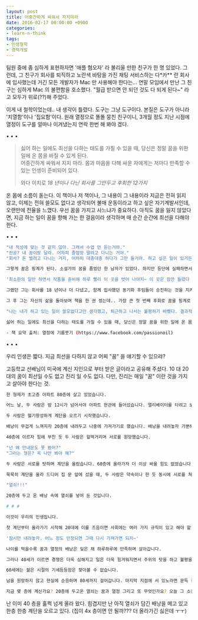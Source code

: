 ```yaml
---
layout: post
title: 어중간하게 싸워서 지지마라
date: 2016-02-17 00:00:00 +0900
categories:
- learn-n-think
tags:
- 인생철학
- 경력개발
---
```

팀원 중에 좀 심하게 표현하자면 '애플 혐오자' 라 불리울 만한 친구가 한 명 있었다. 그런데, 그 친구가 회사를 퇴직하고 노란색 바탕을 가진 채팅 서비스하는 다\*카\*\* 란 회사에 입사했는데 거긴 모든 개발자가 Mac 만 사용해야 한다는... 연말 모임에서 만난 그 친구는 심하게 Mac 의 불편함을 호소했다. "월급 받으면 안 되던 것도 다 되게 된다~" 라고 모두가 위로(??)해 주었다.

이게 내 철학이었는데.. 내 생각이 틀렸다. 도구는 그냥 도구이다. 본질은 도구가 아니라 '치열함'이나 '집요함'이다. 원래 열정으로 똘똘 뭉친 친구이니, 3개월 정도 지난 시점에 열정이 도구를 얼마나 이겨냈는지 연락 한번 해 봐야 겠다.

<div class="spacer">• • •</div>

> 싫어 하는 일에도 최선을 다하는 태도를 가질 수 있을 때, 당신은 정말 꿈을 위한 일에 온 몸을 바칠 수 있게 된다.  
> 어중간하게 싸워서 지지 마라. 몸과 마음을 다해 싸운 자에게는 저마다 만족할 수 있는 인생이 준비되어 있다. <footer>와다 이치로 <cite>18 년이나 다닌 회사를 그만두고 후회한 12가지</cite></footer>

온 몸에 소름이 돋는다. 이 책이나 저 책이나, 그 내용이 그 내용이라 지금은 전혀 읽지 않고, 이제는 전혀 쓸모도 없다고 생각되어 불매 운동이라고 하고 싶은 자기계발서인데, 오랜만에 전율을 느꼈다. 우선 꿈을 가지고 사느냐가 중요하다. 아직도 꿈을 잃지 않았다면, 지금 하는 일이 꿈을 향해 가는 한 걸음이라 생각하며 매 순간 순간에 최선을 다해야 한다.

<!--more-->

<div class="spacer">• • •</div>

```bash
"내 적성에 맞는 것 같지 않아. 그래서 수업 안 듣는거야."
"전공? 내 꿈이랑 달라. 어차피 졸업장 딸려고 다니는 거야."
"회사? 돈 벌려고 다니는 거지, 어차피 대충대충 하다가 그만 둘거야. 하고 싶은 일이 있거든~"

그렇게 꿈은 핑계가 된다. 소설가의 꿈을 품었던 한 남자가 있었다. 하지만 등단에 실패하면서 그는 생계를 위해 취직을 하며, 마음 속으로 결심했다.

'최소한의 일만 하면서 작품을 준비해 하루 빨리 이 곳을 벗어 나야지~ 이 곳은 잠깐 들렀다 가는 곳일 뿐이야.'

그랬던 그는 회사를 18 년이나 더 다녔고, 함께 입사했던 동기화 후임들이 승진하는 것을 지켜보여... 희망 퇴직했다.

그 후 그는 자신의 삶을 돌아보며 책을 한 권 썼는데.. 가장 큰 첫 번째 후회로 꿈을 핑계로 전력 질주 하지 못한 점을 꼽았다.

"나는 내가 하고 있는 일이 쓸모없다고만 생각했고, 퇴근하고 나서는 불평하기 바빴다. 결과적으로 어느 것도 얻지 못했다. 꿈이 있기 때문에 지금 하고 있는 일에 최선을 다하지 않는다는 것은 꿈을 팔아 핑계를 대는 일이었다."

싫어 허는 일에도 최선을 다하는 태도를 가질 수 있을 때, 당신은 정말 꿈을 위한 일에 온 몸을 바칠 수있게 된다. 어중간하게 싸워서 지지마라. 몸과 마음을 다해 싸운 자에게는 저마다 만족할 수 있 인생이 준비되어 있다. 건투를 빈다~

- 책 요약 출처: 열정에 기름붓기 (https://www.facebook.com/passionoil)
```

<div class="spacer">• • •</div>

우리 인생은 짧다. 지금 최선을 다하지 않고 어찌 "꿈" 을 얘기할 수 있으랴?

고등학교 선배님이 미국에 계신 지인으로 부터 받은 글이라고 공유해 주셨다. 10 대 20 대의 꿈이 최선일 수도 없고 진리 일 수도 없다. 다만, 진리는 매일 "꿈" 이란 것을 가지고 살아야 한다는 것.

```bash
한 형제가 초고층 아파트 80층에 살고 있었습니다. 

어느 날, 두 사람은 밤 12시가 넘어서야 아파트 현관에 들어섰습니다. 엘리베이터를 타려고 보니 공교롭게 자정부터 운행하지 않는다는 안내문이 붙어 있었습니다. 아침에 나갈 때도 붙어 있었는데 미처 보지 못하고 나간 것이었습니다. 더구나 형제는 등에 무거운 배낭을 메고 있었습니다. 

두 사람은 혈기왕성하게 계단을 오르기 시작했습니다. 

배낭이 무겁게 느껴지자 20층에 내려두고 나중에 가져가기로 했습니다. 배낭을 내려놓자 가뿐해진 형제는 웃고 떠들면서 다시 힘차게 층계를 올랐습니다. 

40층에 이르자 힘에 부친 듯 두 사람은 헐떡거리며 서로를 원망했습니다.

"넌 왜 안내문도 못 봤어?" 
"그러는 형은? 꼭 나만 봐야 해?" 

두 사람은 서로를 탓하며 계단을 올랐습니다. 60층에 올라가자 더 이상 싸울 힘도 없었습니다. 

묵묵히 계단을 올라 드디어 집 문 앞에 섰을 때, 두 사람은 약속이나 한 듯 동시에 서로를 쳐다보며 소리쳤습니다. 

"열쇠!!!" 

20층에 두고 온 배낭 속에 열쇠를 넣어 둔 것입니다. 

# # #

이것이 우리의 인생입니다. 

첫 계단부터 올라가기 시작해 20대에 이를 즈음이면 사회에는 여러 가지 규칙이 있고 해야 할 일이 있음을 알게 됩니다. 부담스럽지만 외면할 수 없는 현실 앞에서 등에 맨 꿈과 열정의 배낭이 슬슬 거추장스러워지기 시작합니다. 

'잠시만 내려놓자. 어느 정도 안정되면 그때 다시 가져가면 되지~' 

나이를 먹을수록 꿈과 열정의 배낭은 잊은 채 하루하루에 만족하며 살아갑니다. 

그러나 40세가 이르면 경쟁은 더욱 심해지고 일은 더욱 힘겨워지면서 주위의 탓을 하고 불평을 하게 됩니다. 그러면서 소중한 젊음의 시간을 허비하게 됩니다. 

60세에는 젊은 시절의 기세등등함은 찾아볼 수 없습니다. 

남을 원망하지 않고 현실에 순응하며 80세까지 걸어갑니다. 마지막 지점에 서 있노라면 문득 진한 슬픔이 밀려듭니다. 일생에서 가장 중요한 것. 꿈과 열정, 희망을 20세 때 배낭 속에 두고 온 것이 그제야 생각납니다. 하지만 돌아갈 수는 없습니다. 인생은 일방통행이기 때문입니다.

지금 몇 층에 계신가요? 20층에 두고온 열쇠는 꿈과 열정 그리고 또 무엇인가요? 오늘 그 소중한 열쇠를 찾아 보시지요.
```

난 이미 40 층을 훌쩍 넘게 올라 왔다. 힘겹지만 난 아직 열쇠가 담긴 배낭을 메고 있고 한층 한층 계단을 오르고 있다. (집이 4x 층이면 안 될까??? 더 올라가긴 싫은데 ㅜㅜ)
